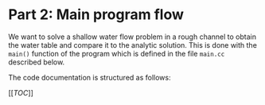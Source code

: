 # Part 2: Main program flow

We want to solve a shallow water flow problem in a rough
channel to obtain the water table and
compare it to the analytic solution. This is done with the
`main()` function
of the program which is defined in the file `main.cc` described below.

The code documentation is structured as follows:

[[_TOC_]]

